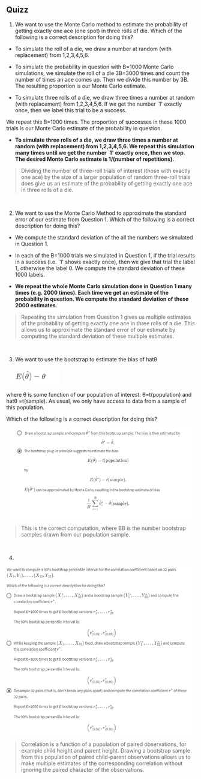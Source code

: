 ## Quizz
1. We want to use the Monte Carlo method to estimate the probability of getting exactly one ace (one spot) in three rolls of die.
Which of the following is a correct description for doing this?

- To simulate the roll of a die, we draw a number at random (with replacement) from  1,2,3,4,5,6. 

- To simulate the probability in question with B=1000 Monte Carlo simulations, we simulate the roll of a die 3B=3000 times and count the number of times an ace comes up. Then we divide this number by 3B. The resulting proportion is our Monte Carlo estimate.

- To simulate three rolls of a die, we draw three times a number at random (with replacement) from 1,2,3,4,5,6.  If we get the number `1' exactly once, then we label this trial to be a success.

We repeat this B=1000 times. The proportion of successes in these 1000 trials is our Monte Carlo estimate of the probability in question.

- **To simulate three rolls of a die, we draw three times a number at random (with replacement) from 1,2,3,4,5,6. We repeat this simulation many times until we get the number `1' exactly once, then we stop. The desired Monte Carlo estimate is 1/(number of repetitions).**

> Dividing the number of three-roll trials of interest (those with exactly one ace) by the size of a larger population of random three-roll trials does give us an estimate of the probability of getting exactly one ace in three rolls of a die.

<br>

2. We want to use the Monte Carlo Method to approximate the standard error of our estimate from Question 1.
Which of the following is a correct description for doing this?

- We compute the standard deviation of the all the numbers we simulated in Question 1. 

- In each of the B=1000 trials we simulated in Question 1, if the trial results in a success (i.e. `1' shows exactly once), then we give that trial the label 1, otherwise the label 0. We compute the standard deviation of these 1000 labels. 
- **We repeat the whole Monte Carlo simulation done in Question 1 many times (e.g. 2000 times). Each time we get an estimate of the probability in question. We compute the standard deviation of these 2000 estimates.**

> Repeating the simulation from Question 1 gives us multiple estimates of the probability of getting exactly one ace in three rolls of a die.  This allows us to approximate the standard error of our estimate by computing the standard deviation of these multiple estimates.

<br>

3. We want to use the bootstrap to estimate the bias of hatθ 

 ![image](https://github.com/sujeet424/Introduction-to-Statistics/blob/main/9.2-Quiz.png)

where θ is some function of our population of interest: θ=t(population) and hatθ =t(sample).  As usual,  we only have access to data from a sample of this population.

Which of the following is a correct description for doing this?

![image](https://github.com/sujeet424/Introduction-to-Statistics/blob/main/9.1-Quiz.png)


> This is the correct computation, where BB is the number bootstrap samples drawn from our population sample.

<br>

4. 
![image](https://github.com/sujeet424/Introduction-to-Statistics/blob/main/9-Quiz.png)

> Correlation is a function of a population of paired observations, for example child height and parent height. Drawing a bootstrap sample from this population of paired child-parent observations allows us to make multiple estimates of the corresponding correlation without ignoring the paired character of the observations.